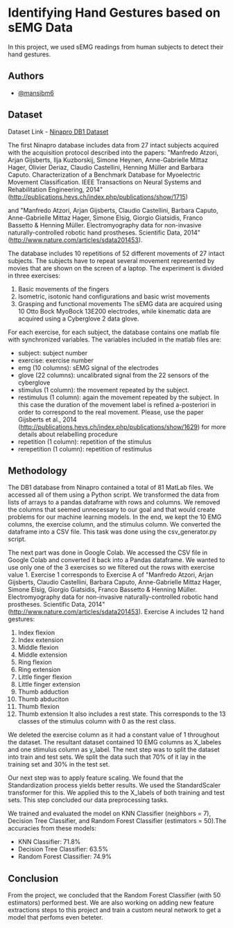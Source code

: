 
# Identifying Hand Gestures based on sEMG Data

In this project, we used sEMG readings from human subjects to detect their hand gestures. 


## Authors

- [@mansibm6](https://www.github.com/mansibm6)


## Dataset

Dataset Link - [Ninapro DB1 Dataset](http://ninaweb.hevs.ch/node/3)

The first Ninapro database includes data from 27 intact subjects acquired with the acquisition protocol described into the papers: "Manfredo Atzori, Arjan Gijsberts, Ilja Kuzborskij, Simone Heynen, Anne-Gabrielle Mittaz Hager, Olivier Deriaz, Claudio Castellini, Henning Müller and Barbara Caputo. Characterization of a Benchmark Database for Myoelectric Movement Classification. IEEE Transactions on Neural Systems and Rehabilitation Engineering, 2014" (http://publications.hevs.ch/index.php/publications/show/1715)

and "Manfredo Atzori, Arjan Gijsberts, Claudio Castellini, Barbara Caputo, Anne-Gabrielle Mittaz Hager, Simone Elsig, Giorgio Giatsidis, Franco Bassetto & Henning Müller. Electromyography data for non-invasive naturally-controlled robotic hand prostheses. Scientific Data, 2014" (http://www.nature.com/articles/sdata201453).

The database includes 10 repetitions of 52 different movements of 27 intact subjects.
The subjects have to repeat several movement represented by movies that are shown on the screen of a laptop.
The experiment is divided in three exercises:
1. Basic movements of the fingers
2. Isometric, isotonic hand configurations and basic wrist movements
3. Grasping and functional movements
The sEMG data are acquired using 10 Otto Bock MyoBock 13E200 electrodes, while kinematic data are acquired using a Cyberglove 2 data glove.

For each exercise, for each subject, the database contains one matlab file with synchronized variables.
The variables included in the matlab files are:
- subject: subject number
- exercise: exercise number
- emg (10 columns): sEMG signal of the electrodes
- glove (22 columns): uncalibrated signal from the 22 sensors of the cyberglove
- stimulus (1 column): the movement repeated by the subject.
- restimulus (1 column): again the movement repeated by the subject. In this case the duration of the movement label is refined a-posteriori in order to correspond to the real movement. Please, use the paper Gijsberts et al., 2014 (http://publications.hevs.ch/index.php/publications/show/1629) for more details about relabelling procedure
- repetition (1 column): repetition of the stimulus
- rerepetition (1 column): repetition of restimulus

## Methodology

The DB1 database from Ninapro contained a total of 81 MatLab files. We accessed all of them using a Python script. We transformed the data from lists of arrays to a pandas dataframe with rows and columns. We removed the columns that seemed unnecessary to our goal and that would create problems for our machine learning models. In the end, we kept the 10 EMG columns, the exercise column, and the stimulus column. We converted the dataframe into a CSV file. This task was done using the csv_generator.py script.

The next part was done in Google Colab. We accessed the CSV file in Google Colab and converted it back into a Pandas dataframe. 
We wanted to use only one of the 3 exercises so we filtered out the rows with exercise value 1. Exercise 1 corresponds to Exercise A of "Manfredo Atzori, Arjan Gijsberts, Claudio Castellini, Barbara Caputo, Anne-Gabrielle Mittaz Hager, Simone Elsig, Giorgio Giatsidis, Franco Bassetto & Henning Müller. Electromyography data for non-invasive naturally-controlled robotic hand prostheses. Scientific Data, 2014" (http://www.nature.com/articles/sdata201453). Exercise A includes 12 hand gestures:
1.	Index flexion
2.	Index extension
3.	Middle flexion
4.	Middle extension
5.	Ring flexion
6.	Ring extension
7.	Little finger flexion
8.	Little finger extension
9.	Thumb adduction
10.	Thumb abduciton
11.	Thumb flexion
12.	Thumb extension
It also includes a rest state. This corresponds to the 13 classes of the stimulus column with 0 as the rest class.


We deleted the exercise column as it had a constant value of 1 throughout the dataset. The resultant dataset contained 10 EMG columns as X_labeles and one stimulus column as y_label. The next step was to split the dataset into train and test sets. We split the data such that 70% of it lay in the training set and 30% in the test set.
 
Our next step was to apply feature scaling.
We found that the Standardization process yields better results. We used the StandardScaler transformer for this. We applied this to the X_labels of both training and test sets. This step concluded our data preprocessing tasks. 

We trained and evaluated the model on KNN Classifier (neighbors = 7), Decision Tree Classifier, and Random Forest Classifier (estimators = 50).The accuracies from these models: 
- KNN Classifier: 71.8%
- Decision Tree Classifier: 63.5%
- Random Forest Classifier: 74.9%


## Conclusion

From the project, we concluded that the Random Forest Classifier (with 50 estimators) performed best. We are also working on adding new feature extractions steps to this project and train a custom neural network to get a model that perfoms even beteter. 